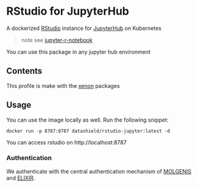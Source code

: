 # RStudio for JupyterHub
A dockerized [RStudio](https://www.rstudio.com/products/rstudio/download-server/) instance for [JupyterHub](https://github.com/jupyterhub/zero-to-jupyterhub-k8s) on Kubernetes

> note see [jupyter-r-notebook](https://hub.docker.com/r/jupyter/r-notebook)

You can use this package in any jupyter hub environment

## Contents
This profile is make with the [xenon](https://www.datashield.org/help/standard-profiles-and-plaforms#athlete) packages 

## Usage
You can use the image locally as well. Run the following snippet:

`docker run -p 8787:8787 datashield/rstudio-jupyter:latest -d`

You can access rstudio on http://localhost:8787
### Authentication
We authenticate with the central authentication mechanism of [MOLGENIS](https://molgenis.org) and [ELIXIR](https://elixir-europe.org/services/compute/aai).